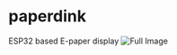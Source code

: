 # paperdink

ESP32 based E-paper display
![Full Image](https://github.com/rgujju/paperdink/blob/master/images/full.jpg?raw=true)
